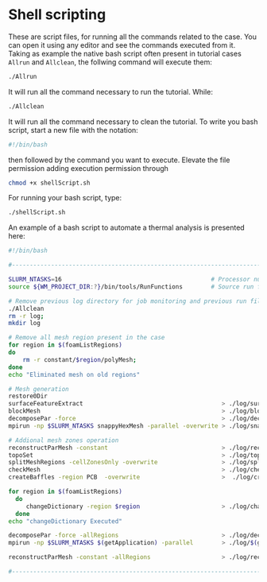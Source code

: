 # Shell scripting

These are script files, for running all the commands related to the
case. You can open it using any editor and see the commands executed from it.
Taking as example the native bash script often present in tutorial
cases ```Allrun``` and ```Allclean```, the follwing command will execute them:

```sh
./Allrun
```
It will run all the command necessary to run the tutorial. While:

```sh
./Allclean
```
It will run all the command necessary to clean the tutorial.
To write you bash script, start a new file with the notation:

```bash
#!/bin/bash
```
then followed by the command you want to execute.
Elevate the file permission adding execution permission through

```sh
chmod +x shellScript.sh
```
For running your bash script, type:
```sh
./shellScript.sh
```
An example of a bash script to automate a thermal analysis is presented here:

```sh
#!/bin/bash

#------------------------------------------------------------------------------

SLURM_NTASKS=16                                          # Processor number defined here 
source ${WM_PROJECT_DIR:?}/bin/tools/RunFunctions        # Source run functions

# Remove previous log directory for job monitoring and previous run file
./Allclean
rm -r log;
mkdir log

# Remove all mesh region present in the case
for region in $(foamListRegions)
do
    rm -r constant/$region/polyMesh;
done
echo "Eliminated mesh on old regions"

# Mesh generation
restore0Dir
surfaceFeatureExtract                                       > ./log/surfaceFeatureExtract.log  2>&1  && echo "surfaceFeatureExtract Executed/n"
blockMesh                                                   > ./log/blockMesh.log 2>&1  && echo "blockMesh Executed"
decomposePar -force                                         > ./log/decomposePar1.log 2>&1  && echo "decomposePar1 Executed"
mpirun -np $SLURM_NTASKS snappyHexMesh -parallel -overwrite > ./log/snappyHexMesh.log 2>&1 && echo "snappyHexMesh Executed"

# Addional mesh zones operation
reconstructParMesh -constant                                > ./log/reconstructParMesh1         2>&1 && echo "Reconstruct Case"
topoSet                                                     > ./log/topoSet  && echo "topoSet Executed"
splitMeshRegions -cellZonesOnly -overwrite                  > ./log/splitMesh.log 2>&1 && echo "splitMeshRegions Executed"
checkMesh                                                   > ./log/checkMesh.log                   2>&1 && echo "checkMesh Executed"
createBaffles -region PCB  -overwrite                       >  ./log/createBaffles     2>&1 && echo "createBaffles Executed"

for region in $(foamListRegions)
  do
     changeDictionary -region $region                       > ./log/changeDictionary.$region.log 2>&1
  done
echo "changeDictionary Executed"

decomposePar -force -allRegions                             > ./log/decomposePar2 2>&1 && echo "decomposePar2 Executed"
mpirun -np $SLURM_NTASKS $(getApplication) -parallel        > ./log/$(getApplication).log 2>&1 && echo "$(getApplication) Executed"

reconstructParMesh -constant -allRegions                    > ./log/reconstructParMesh.log 2>&1 && echo "Finished"

#------------------------------------------------------------------------------
```

<!--  Script to show the footer   -->
<html>
<script
    src="https://code.jquery.com/jquery-3.3.1.js"
    integrity="sha256-2Kok7MbOyxpgUVvAk/HJ2jigOSYS2auK4Pfzbm7uH60="
    crossorigin="anonymous">
</script>
<script>
$(function(){
  $("#footer").load("../footers/footer_first_level_depth.html");
});
</script>
<body>
<div id="footer"></div>
</body>
</html>
